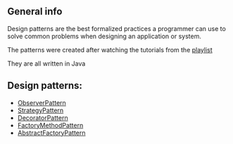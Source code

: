 ## General info
Design patterns are the best formalized practices a programmer can use to solve common problems when designing an application or system.

The patterns were created after watching the tutorials from the [playlist](https://www.youtube.com/watch?v=v9ejT8FO-7I&list=PLrhzvIcii6GNjpARdnO4ueTUAVR9eMBpc&ab_channel=ChristopherOkhravi)

They are all written in Java

##  Design patterns:
* [ObserverPattern](https://github.com/tmek1244/DesignPatterns/tree/master/src/patterns/ObserverPattern)
* [StrategyPattern](https://github.com/tmek1244/DesignPatterns/tree/master/src/patterns/StrategyPattern)
* [DecoratorPattern](https://github.com/tmek1244/DesignPatterns/tree/master/src/patterns/DecoratorPattern)
* [FactoryMethodPattern](https://github.com/tmek1244/DesignPatterns/tree/master/src/patterns/FactoryMethodPattern)
* [AbstractFactoryPattern](https://github.com/tmek1244/DesignPatterns/tree/master/src/patterns/AbstractFactoryPattern)
